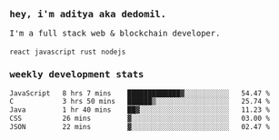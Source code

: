 <samp>
    <h3>hey, i'm aditya aka dedomil.</h3>
    I'm a full stack web & blockchain developer. 
    <br />
    <br />
    <code>react</code> <code>javascript</code> <code>rust</code> <code>nodejs</code>
    <h3>weekly development stats</h3>
    <!--START_SECTION:waka-->

```txt
JavaScript   8 hrs 7 mins    █████████████▓░░░░░░░░░░░   54.47 %
C            3 hrs 50 mins   ██████▒░░░░░░░░░░░░░░░░░░   25.74 %
Java         1 hr 40 mins    ██▓░░░░░░░░░░░░░░░░░░░░░░   11.23 %
CSS          26 mins         ▓░░░░░░░░░░░░░░░░░░░░░░░░   03.00 %
JSON         22 mins         ▓░░░░░░░░░░░░░░░░░░░░░░░░   02.47 %
```

<!--END_SECTION:waka-->
</samp>
